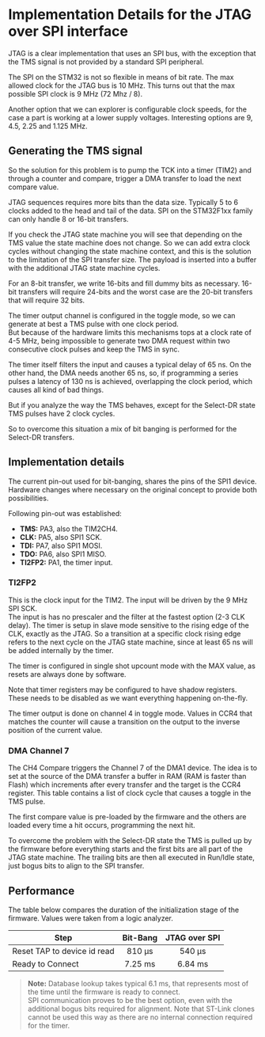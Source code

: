 # Implementation Details for the JTAG over SPI interface

JTAG is a clear implementation that uses an SPI bus, with the exception that the TMS signal
is not provided by a standard SPI peripheral.

The SPI on the STM32 is not so flexible in means of bit rate. The max allowed clock 
for the JTAG bus is 10 MHz. This turns out that the max possible SPI clock is 9 MHz
(72 Mhz / 8).

Another option that we can explorer is configurable clock speeds, for the case a part is 
working at a lower supply voltages. Interesting options are 9, 4.5, 2.25 and 1.125 MHz.

## Generating the TMS signal

So the solution for this problem is to pump the TCK into a timer (TIM2) and through a
counter and compare, trigger a DMA transfer to load the next compare value.

JTAG sequences requires more bits than the data size. Typically 5 to 6 clocks added to 
the head and tail of the data. SPI on the STM32F1xx family can only handle 8 or 16-bit
transfers.

If you check the JTAG state machine you will see that depending on the TMS value the 
state machine does not change. So we can add extra clock cycles without changing the 
state machine context, and this is the solution to the limitation of the SPI transfer 
size. The payload is inserted into a buffer with the additional JTAG state machine
cycles.

For an 8-bit transfer, we write 16-bits and fill dummy bits as necessary. 16-bit 
transfers will require 24-bits and the worst case are the 20-bit transfers that will 
require 32 bits.

The timer output channel is configured in the toggle mode, so we can generate at best 
a TMS pulse with one clock period.  
But because of the hardware limits this mechanisms tops at a clock rate of 4-5 MHz, 
being impossible to generate two DMA request within two consecutive clock pulses 
and keep the TMS in sync.

The timer itself filters the input and causes a typical delay of 65 ns. On the other 
hand, the DMA needs another 65 ns, so, if programming a series pulses a latency of 
130 ns is achieved, overlapping the clock period, which causes all kind of bad things.

But if you analyze the way the TMS behaves, except for the Select-DR state TMS pulses
have 2 clock cycles.

So to overcome this situation a mix of bit banging is performed for the Select-DR 
transfers.

## Implementation details

The current pin-out used for bit-banging, shares the pins of the SPI1 device. Hardware 
changes where necessary on the original concept to provide both possibilities.

Following pin-out was established:
- **TMS:** PA3, also the TIM2CH4.
- **CLK:** PA5, also SPI1 SCK.
- **TDI:** PA7, also SPI1 MOSI.
- **TDO:** PA6, also SPI1 MISO.
- **TI2FP2:** PA1, the timer input.

### TI2FP2

This is the clock input for the TIM2. The input will be driven by the 9 MHz SPI SCK.  
The input is has no prescaler and the filter at the fastest option (2-3 CLK delay).
The timer is setup in slave mode sensitive to the rising edge of the CLK, exactly as 
the JTAG. So a transition at a specific clock rising edge refers to the next cycle on 
the JTAG state machine, since at least 65 ns will be added internally by the timer.

The timer is configured in single shot upcount mode with the MAX value, as resets 
are always done by software.

Note that timer registers may be configured to have shadow registers. These needs to
be disabled as we want everything happening on-the-fly.

The timer output is done on channel 4 in toggle mode. Values in CCR4 that matches the 
counter will cause a transition on the output to the inverse position of the current 
value.

### DMA Channel 7

The CH4 Compare triggers the Channel 7 of the DMA1 device. The idea is to set at the
source of the DMA transfer a buffer in RAM (RAM is faster than Flash) which increments
after every transfer and the target is the CCR4 register. This table contains a list
of clock cycle that causes a toggle in the TMS pulse.

The first compare value is pre-loaded by the firmware and the others are loaded every
time a hit occurs, programming the next hit.

To overcome the problem with the Select-DR state the TMS is pulled up by the firmware 
before everything starts and the first bits are all part of the JTAG state machine.
The trailing bits are then all executed in Run/Idle state, just bogus bits to align 
to the SPI transfer.

## Performance

The table below compares the duration of the initialization stage of the firmware.
Values were taken from a logic analyzer.

Step                        | Bit-Bang | JTAG over SPI
----------------------------|:--------:|:------------:
Reset TAP to device id read |   810 µs |     540 µs
Ready to Connect            |  7.25 ms |    6.84 ms

> **Note:** Database lookup takes typical 6.1 ms, that represents most of the time until 
> the firmware is ready to connect.  
> SPI communication proves to be the best option, even with the additional bogus bits
> required for alignment.
> Note that ST-Link clones cannot be used this way as there are no internal connection
> required for the timer.

